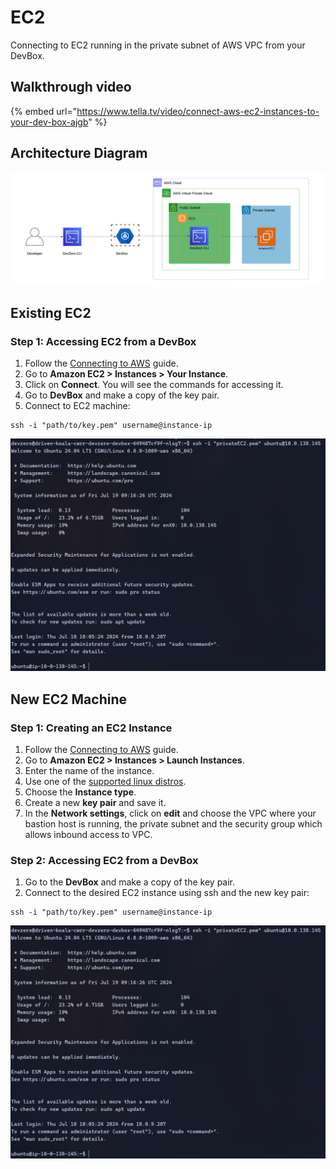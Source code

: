 # EC2

Connecting to EC2 running in the private subnet of AWS VPC from your DevBox.

## Walkthrough video

{% embed url="https://www.tella.tv/video/connect-aws-ec2-instances-to-your-dev-box-ajgb" %}

## Architecture Diagram

![AWS EC2 Architecture](../../../.gitbook/assets/ec2-architecture.png)

## Existing EC2

### Step 1: Accessing EC2 from a DevBox

1. Follow the [Connecting to AWS](../../existing-network/connecting-to-aws.md) guide.
2. Go to **Amazon EC2 > Instances > Your Instance**.
3. Click on **Connect**. You will see the commands for accessing it.
4. Go to **DevBox** and make a copy of the key pair.
5. Connect to EC2 machine:

```
ssh -i "path/to/key.pem" username@instance-ip
```

![AWS EC2 Access](../../../.gitbook/assets/ec2-access.png)

## New EC2 Machine

### Step 1: Creating an EC2 Instance

1. Follow the [Connecting to AWS](../../existing-network/connecting-to-aws.md) guide.
2. Go to **Amazon EC2 > Instances > Launch Instances**.
3. Enter the name of the instance.
4. Use one of the [supported linux distros](https://aws.amazon.com/mp/linux/).
5. Choose the **Instance type**.
6. Create a new **key pair** and save it.
7. In the **Network settings**, click on **edit** and choose the VPC where your bastion host is running, the private subnet and the security group which allows inbound access to VPC.

### Step 2: Accessing EC2 from a DevBox

1. Go to the **DevBox** and make a copy of the key pair.
2. Connect to the desired EC2 instance using ssh and the new key pair:

```
ssh -i "path/to/key.pem" username@instance-ip
```

![AWS EC2 Access](../../../.gitbook/assets/ec2-access.png)
